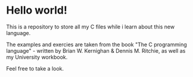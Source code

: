 # Hello world!

This is a repository to store all my C files while i learn about this new language.

The examples and exercies are taken from the book "The C programming language" - written by Brian W. Kernighan & Dennis M. Ritchie, 
as well as my University workbook.

Feel free to take a look.
